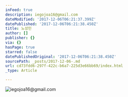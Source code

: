 ```yaml
---
inFeed: true
description: iegojoa16@gmail.com
dateModified: '2017-12-06T06:21:37.399Z'
datePublished: '2017-12-06T06:21:38.450Z'
title: 노성민
author: []
publisher: {}
via: {}
hasPage: true
starred: false
datePublishedOriginal: '2017-12-06T06:21:38.450Z'
sourcePath: _posts/2017-12-06-.md
url: cd73fdd6-297f-422c-b6a7-225d3e66bb69/index.html
_type: Article

---
```

![iegojoa16@gmail.com](https://the-grid-user-content.s3-us-west-2.amazonaws.com/72d0ba7b-8069-4f52-b213-1e9599a79eef.png)